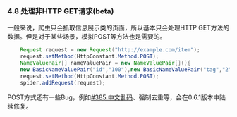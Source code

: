 ### 4.8 处理非HTTP GET请求(beta)

一般来说，爬虫只会抓取信息展示类的页面，所以基本只会处理HTTP GET方法的数据。但是对于某些场景，模拟POST等方法也是需要的。

```java
	Request request = new Request("http://example.com/item");
	request.setMethod(HttpConstant.Method.POST);
	NameValuePair[] nameValuePair = new NameValuePair[](){
	new BasicNameValuePair("id","100"),new BasicNameValuePair("tag","2")};
	request.setMethod(HttpConstant.Method.POST);
	spider.addRequest(request);
```

POST方式还有一些Bug，例如[#385 中文乱码](https://github.com/code4craft/webmagic/issues/385)、强制去重等，会在0.6.1版本中陆续修复。